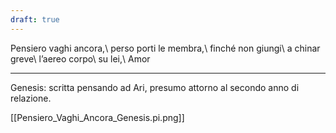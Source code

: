 ```yaml
---
draft: true
---
```


Pensiero vaghi ancora,\\
perso porti le membra,\\
finché non giungi\\
a chinar greve\\
l’aereo corpo\\
su lei,\\
Amor

---
Genesis: scritta pensando ad Ari, presumo attorno al secondo anno di relazione.

[[Pensiero_Vaghi_Ancora_Genesis.pi.png]]